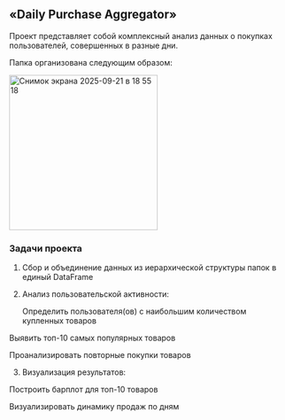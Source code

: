 ## «Daily Purchase Aggregator»

Проект представляет собой комплексный анализ данных о покупках пользователей, совершенных в разные дни.

Папка организована следующим образом:


<img width="268" height="280" alt="Снимок экрана 2025-09-21 в 18 55 18" src="https://github.com/user-attachments/assets/89f5afb6-65fc-4f73-b001-36243ea3d97a" />



### Задачи проекта

1) Сбор и объединение данных из иерархической структуры папок в единый DataFrame
   
2) Анализ пользовательской активности:

   Определить пользователя(ов) с наибольшим количеством купленных товаров

  Выявить топ-10 самых популярных товаров
  
  Проанализировать повторные покупки товаров

3) Визуализация результатов:

  Построить барплот для топ-10 товаров

  Визуализировать динамику продаж по дням

